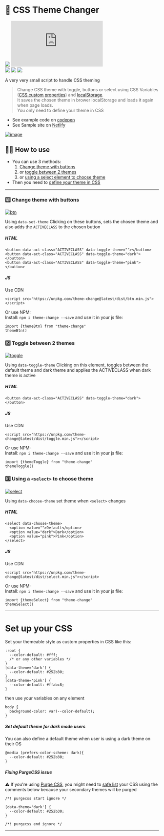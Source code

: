 # 🎨 CSS Theme Changer  


[![][install-size]][install-size-url] [![][js]][js-url]  
[![][npm]][npm-url] [![][dl]][npm-url] [![][commit]][gh-url]  


A very very small script to handle CSS theming  

> Change CSS theme with toggle, buttons or select using CSS Variables ([CSS custom properties](https://developer.mozilla.org/en-US/docs/Web/CSS/--*)) and [localStorage](https://developer.mozilla.org/en-US/docs/Web/API/Window/localStorage).  
It saves the chosen theme in brower localStorage and loads it again when page loads.  
You only need to define your theme in CSS  
  
- See example code on [codepen](https://codepen.io/saadeghi/pen/OJypbNM)
- See Sample site on [Netlify](https://css-theme-changer.netlify.app/)

[![image](https://user-images.githubusercontent.com/7342023/80218042-e3c67e00-8655-11ea-94e8-925d0dcbfd57.gif)](#)


## 👨‍💻 How to use ##  

- You can use 3 methods:
  1. [Change theme with buttons](#1%EF%B8%8F⃣-change-theme-with-buttons)
  2. or [toggle between 2 themes](#2%EF%B8%8F⃣--toggle-between-2-themes)
  3. or [using a select element to choose theme](#3%EF%B8%8F⃣-using-a-select-to-choose-theme)
- Then you need to [define your theme in CSS](#set-up-your-css)

---
### 1️⃣ Change theme with buttons
[![btn](https://user-images.githubusercontent.com/7342023/101527827-c0adcc00-39a3-11eb-9e41-24bfa91ea96c.gif)](#)


Using `data-set-theme`
Clicking on these buttons, sets the chosen theme and also adds the `ACTIVECLASS` to the chosen button

##### HTML
```
<button data-act-class="ACTIVECLASS" data-toggle-theme=""></button>
<button data-act-class="ACTIVECLASS" data-toggle-theme="dark"></button>
<button data-act-class="ACTIVECLASS" data-toggle-theme="pink"></button>
```
##### JS
Use CDN
```
<script src="https://unpkg.com/theme-change@latest/dist/btn.min.js"></script>
```
Or use NPM:  
Install: `npm i theme-change --save` and use it in your js file:  
```
import {themeBtn} from "theme-change"
themeBtn()
```

### 2️⃣  Toggle between 2 themes
[![toggle](https://user-images.githubusercontent.com/7342023/101527821-bf7c9f00-39a3-11eb-822b-7751265a18a5.gif)](#)

Using `data-toggle-theme`
Clicking on this element, toggles between the default theme and dark theme and applies the ACTIVECLASS when dark theme is active

##### HTML
```
<button data-act-class="ACTIVECLASS" data-toggle-theme="dark"></button>
```
##### JS
Use CDN
```
<script src="https://unpkg.com/theme-change@latest/dist/toggle.min.js"></script>
```
Or use NPM:  
Install: `npm i theme-change --save` and use it in your js file:  
```
import {themeToggle} from "theme-change"
themeToggle()
```

### 3️⃣ Using a `<select>` to choose theme
[![select](https://user-images.githubusercontent.com/7342023/101527790-b4297380-39a3-11eb-9173-bc909549d160.gif)](#)

Using `data-choose-theme`
set theme when `<select>` changes
##### HTML
```
<select data-choose-theme>
  <option value="">Default</option>
  <option value="dark">Dark</option>
  <option value="pink">Pink</option>
</select>
```
##### JS
Use CDN
```
<script src="https://unpkg.com/theme-change@latest/dist/select.min.js"></script>
```
Or use NPM:  
Install: `npm i theme-change --save` and use it in your js file:  
```
import {themeSelect} from "theme-change"
themeSelect()
```

---

# Set up your CSS
Set your themeable style as custom properties in CSS like this:  
```
:root {
  --color-default: #fff;
  /* or any other variables */
}
[data-theme='dark'] {
  --color-default: #252b30;
}
[data-theme='pink'] {
  --color-default: #ffabc8;
}
```
then use your variables on any element
```
body {
  background-color: var(--color-default);
}
```
##### Set default theme for dark mode users
You can also define a default theme when user is using a dark theme on their OS
```
@media (prefers-color-scheme: dark){
  --color-default: #252b30;
}
```
##### Fixing PurgeCSS issue
⚠️ If you're using [Purge CSS](https://purgecss.com/), you might need to [safe list](https://purgecss.com/safelisting.html#in-the-css-directly) your CSS using the comments below because your secondary themes will be purged
```
/*! purgecss start ignore */

[data-theme='dark'] {
  --color-default: #252b30;
}

/*! purgecss end ignore */
```

---
[install-size]: https://badgen.net/packagephobia/publish/theme-change?label=package%20install%20size&icon=npm&color=purple
[js]: https://badgen.net/badgesize/normal/https/unpkg.com/theme-change/dist/index.min.js?label=file%20size&color=purple
[npm]: https://badgen.net/npm/v/theme-change?label=version&icon=npm&color=purple
[dl]: https://badgen.net/npm/dt/theme-change?icon=npm&color=purple
[commit]: https://badgen.net/github/last-commit/saadeghi/theme-chamge?icon=github&color=purple

[install-size-url]: https://packagephobia.com/result?p=theme-change
[js-url]: https://unpkg.com/theme-change@latest/dist/index.min.js
[npm-url]: https://www.npmjs.com/package/theme-change
[gh-url]: https://github.com/saadeghi/theme-change
